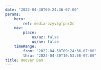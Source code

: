 ```yaml
---
date: "2022-04-30T09:24:36-07:00"
params:
    hero:
        ref: media-bzyv5gfpnr2c
    nav:
        place:
            us/az: false
            us/nv: false
    timeRange:
        from: "2022-04-30T09:24:36-07:00"
        thru: "2022-04-30T10:53:58-07:00"
title: Hoover Dam
---
```

